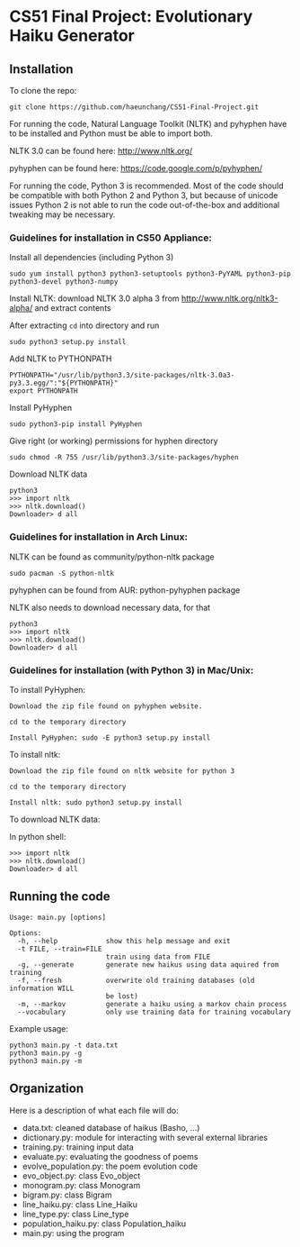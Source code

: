 CS51 Final Project: Evolutionary Haiku Generator
===========

Installation
------------

To clone the repo:

```
git clone https://github.com/haeunchang/CS51-Final-Project.git
```

For running the code, Natural Language Toolkit (NLTK) and
pyhyphen have to be installed and Python must be able to import both.

NLTK 3.0 can be found here: http://www.nltk.org/

pyhyphen can be found here: https://code.google.com/p/pyhyphen/

For running the code, Python 3 is recommended.
Most of the code should be compatible with both Python 2 and Python 3,
but because of unicode issues Python 2 is not able to run the code
out-of-the-box and additional tweaking may be necessary.

### Guidelines for installation in CS50 Appliance:

Install all dependencies (including Python 3)
```
sudo yum install python3 python3-setuptools python3-PyYAML python3-pip python3-devel python3-numpy
```

Install NLTK: download NLTK 3.0 alpha 3 from http://www.nltk.org/nltk3-alpha/
and extract contents

After extracting `cd` into directory and run
```
sudo python3 setup.py install
```

Add NLTK to PYTHONPATH
```
PYTHONPATH="/usr/lib/python3.3/site-packages/nltk-3.0a3-py3.3.egg/":"${PYTHONPATH}"
export PYTHONPATH
```

Install PyHyphen
```
sudo python3-pip install PyHyphen
```

Give right (or working) permissions for hyphen directory
```
sudo chmod -R 755 /usr/lib/python3.3/site-packages/hyphen
```

Download NLTK data
```
python3
>>> import nltk
>>> nltk.download()
Downloader> d all
```

### Guidelines for installation in Arch Linux:

NLTK can be found as community/python-nltk package
```
sudo pacman -S python-nltk
```
pyhyphen can be found from AUR: python-pyhyphen package

NLTK also needs to download necessary data, for that
```
python3
>>> import nltk
>>> nltk.download()
Downloader> d all
```

### Guidelines for installation (with Python 3) in Mac/Unix:

To install PyHyphen:
	
	Download the zip file found on pyhyphen website. 

	cd to the temporary directory

	Install PyHyphen: sudo -E python3 setup.py install
	
To install nltk: 
	
	Download the zip file found on nltk website for python 3

	cd to the temporary directory 

	Install nltk: sudo python3 setup.py install

To download NLTK data:

In python shell:
```
>>> import nltk
>>> nltk.download()
Downloader> d all
```
	
Running the code
----------------

```
Usage: main.py [options]

Options:
  -h, --help            show this help message and exit
  -t FILE, --train=FILE
                        train using data from FILE
  -g, --generate        generate new haikus using data aquired from training
  -f, --fresh           overwrite old training databases (old information WILL
                        be lost)
  -m, --markov          generate a haiku using a markov chain process
  --vocabulary          only use training data for training vocabulary
```

Example usage:
```
python3 main.py -t data.txt
python3 main.py -g
python3 main.py -m
```

Organization
------------

Here is a description of what each file will do:
- data.txt: cleaned database of haikus (Basho, ...)
- dictionary.py: module for interacting with several external libraries
- training.py: training input data
- evaluate.py: evaluating the goodness of poems
- evolve_population.py: the poem evolution code
- evo_object.py: class Evo_object
- monogram.py: class Monogram
- bigram.py: class Bigram
- line_haiku.py: class Line_Haiku
- line_type.py: class Line_type
- population_haiku.py: class Population_haiku
- main.py: using the program
